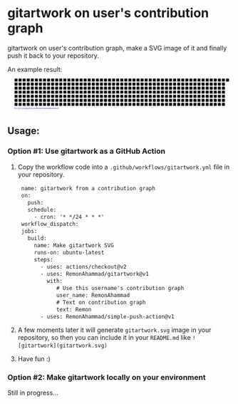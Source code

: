 # gitartwork on user's contribution graph

gitartwork on user's contribution graph, make a SVG image of it and finally push it back to your repository.

<!-- An example result:
[![RemonAhammad/gitartwork](gitartwork.svg)](https://github.com/RemonAhammad/gitartwork) -->

An example result:
[![RemonAhammad/gitartwork](gitartwork.svg)](https://github.com/RemonAhammad/gitartwork)
## Usage:

### Option #1: Use gitartwork as a GitHub Action
1. Copy the workflow code into a `.github/workflows/gitartwork.yml` file in your repository.

        name: gitartwork from a contribution graph
        on: 
          push:
          schedule:
            - cron: '* */24 * * *'
        workflow_dispatch:
        jobs:
          build:
            name: Make gitartwork SVG
            runs-on: ubuntu-latest
            steps:
              - uses: actions/checkout@v2
              - uses: RemonAhammad/gitartwork@v1
                with:
                   # Use this username's contribution graph  
                   user_name: RemonAhammad
                   # Text on contribution graph 
                   text: Remon
              - uses: RemonAhammad/simple-push-action@v1

2. A few moments later it will generate `gitartwork.svg` image in your repository, so then you can include it in your `README.md` like `![gitartwork](gitartwork.svg)`
3. Have fun :)

### Option #2: Make gitartwork locally on your environment
Still in progress...